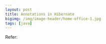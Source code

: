 ```yaml
---
layout: post
title: Annotations in Hibernate
bigimg: /img/image-header/home-office-1.jpg
tags: [java]
---
```






Refer:

